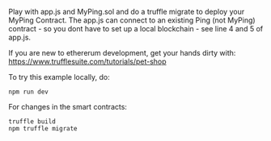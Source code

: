 Play with app.js and MyPing.sol and do a truffle migrate to deploy your MyPing Contract. 
The app.js can connect to an existing Ping (not MyPing) contract - so you dont have to set up a
local blockchain - see line 4 and 5 of app.js.

If you are new to ethererum development, get your hands dirty with: https://www.trufflesuite.com/tutorials/pet-shop 


To try this example locally, do: 


```
npm run dev
```
For changes in the smart contracts:  

```
truffle build
npm truffle migrate
```



